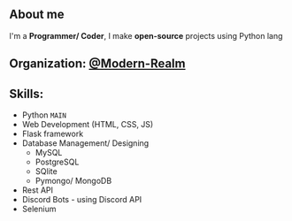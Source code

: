 ## About me
I'm a **Programmer/ Coder**,
I make **open-source** projects using Python lang

## Organization: [@Modern-Realm](https://github.com/Modern-Realm)

## Skills:
- Python `MAIN`
- Web Development (HTML, CSS, JS)
- Flask framework
- Database Management/ Designing
  - MySQL
  - PostgreSQL
  - SQlite
  - Pymongo/ MongoDB
- Rest API
- Discord Bots - using Discord API
- Selenium
